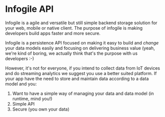 # Infogile API

Infogile is a agile and versatile but still simple backend storage solution for your web, mobile or native client. The purpose of infogile is making developers build apps faster and more secure. 

Infogile is a persistence API focused on making it easy to build and *change* your data models easily and focusing on delivering business value (yeah, we're kind of boring, we actually think that's the purpose with us developers :-)

However, it's not for everyone, if you intend to collect data from IoT devices and do streaming analytics we suggest you use a better suited platform. If your app have the need to store and maintain data according to a data model and you:
1. Want to have a simple way of managing your data and data model (in runtime, mind you!)
2. Simple API 
3. Secure (you own your data)


